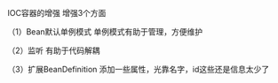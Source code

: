 IOC容器的增强
增强3个方面 

（1）Bean默认单例模式
单例模式有助于管理，方便维护

（2）监听
有助于代码解耦

（3）扩展BeanDefinition
添加一些属性，光靠名字，id这些还是信息太少了


